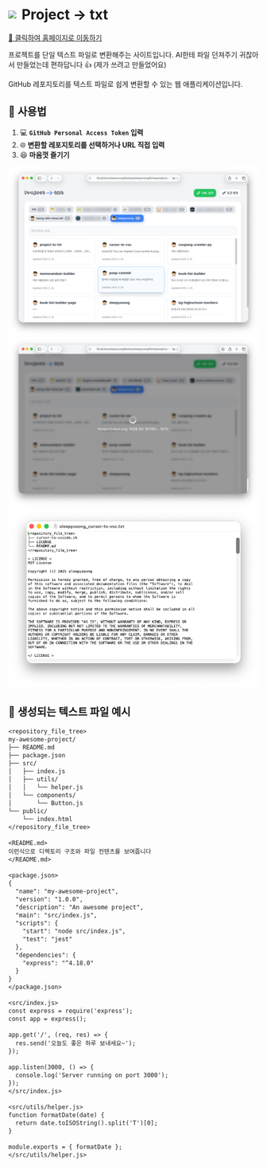 # <img src="favicon.ico" style="height:1em; width:auto; vertical-align:middle; margin-right:4px; position:relative; top:-3px;"> Project -> txt


[🔗 클릭하여 홈페이지로 이동하기](https://project-to-txt.vercel.app/)

프로젝트를 단일 텍스트 파일로 변환해주는 사이트입니다.
AI한테 파일 던져주기 귀찮아서 만들었는데 편하답니다 👍 (제가 쓰려고 만들었어요)

GitHub 레포지토리를 텍스트 파일로 쉽게 변환할 수 있는 웹 애플리케이션입니다.

## 🎯 사용법

1. 💻 **`GitHub Personal Access Token` 입력**
2. 🌐 **변환할 레포지토리를 선택하거나 URL 직접 입력**
3. 😆 **마음껏 즐기기**

![레포지토리 목록](images/repos.png)
![다운로드 진행](images/downloading.png)
![출력 결과](images/output.png)

## 📄 생성되는 텍스트 파일 예시

```
<repository_file_tree>
my-awesome-project/
├── README.md
├── package.json
├── src/
│   ├── index.js
│   ├── utils/
│   │   └── helper.js
│   └── components/
│       └── Button.js
└── public/
    └── index.html
</repository_file_tree>

<README.md>
이런식으로 디렉토리 구조와 파일 컨텐츠를 보여줍니다
</README.md>

<package.json>
{
  "name": "my-awesome-project",
  "version": "1.0.0",
  "description": "An awesome project",
  "main": "src/index.js",
  "scripts": {
    "start": "node src/index.js",
    "test": "jest"
  },
  "dependencies": {
    "express": "^4.18.0"
  }
}
</package.json>

<src/index.js>
const express = require('express');
const app = express();

app.get('/', (req, res) => {
  res.send('오늘도 좋은 하루 보내세요~');
});

app.listen(3000, () => {
  console.log('Server running on port 3000');
});
</src/index.js>

<src/utils/helper.js>
function formatDate(date) {
  return date.toISOString().split('T')[0];
}

module.exports = { formatDate };
</src/utils/helper.js>
```
